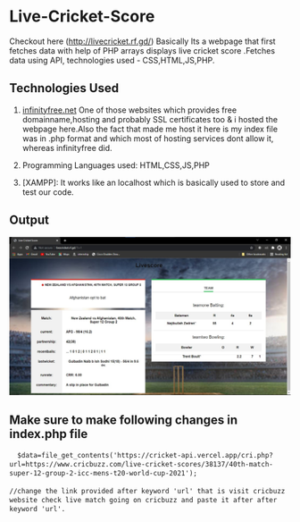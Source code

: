 # Live-Cricket-Score
Checkout here (http://livecricket.rf.gd/)
Basically Its a webpage that first fetches data with help of PHP arrays displays live cricket score .Fetches data using API, technologies used - CSS,HTML,JS,PHP.

## Technologies Used
1. [infinityfree.net](https://app.infinityfree.net/) One of those websites which provides free domainname,hosting and probably SSL certificates too & i hosted the webpage here.Also the fact that made me host it here is my index file was in .php format and which most of hosting services dont allow it, whereas infinityfree did.

2. Programming Languages used: HTML,CSS,JS,PHP

3. [XAMPP]: It works like an localhost which is basically used to store and test our code.

## Output
![Output](livecricket.jpg)
 
## Make sure to make following changes in index.php file
```
  $data=file_get_contents('https://cricket-api.vercel.app/cri.php?url=https://www.cricbuzz.com/live-cricket-scores/38137/40th-match-super-12-group-2-icc-mens-t20-world-cup-2021');

//change the link provided after keyword 'url' that is visit cricbuzz website check live match going on cricbuzz and paste it after after keyword 'url'.



